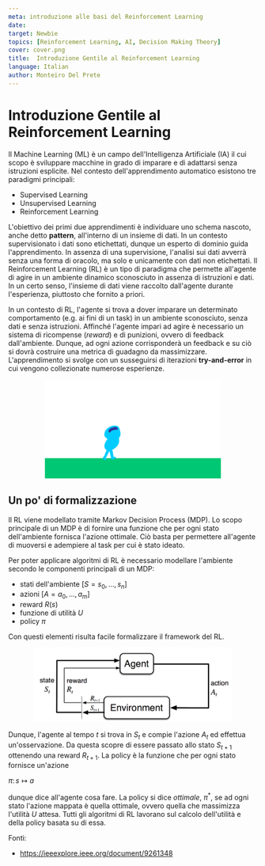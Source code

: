 ```yaml
---
meta: introduzione alle basi del Reinforcement Learning
date:
target: Newbie
topics: [Reinforcement Learning, AI, Decision Making Theory]
cover: cover.png
title:  Introduzione Gentile al Reinforcement Learning
language: Italian
author: Monteiro Del Prete
---
```


# Introduzione Gentile al Reinforcement Learning

Il Machine Learning (ML) è un campo dell'Intelligenza Artificiale (IA) il cui scopo è sviluppare macchine in grado di imparare e di adattarsi senza istruzioni esplicite. Nel contesto dell'apprendimento automatico esistono tre paradigmi principali:

- Supervised Learning
- Unsupervised Learning
- Reinforcement Learning

L'obiettivo dei primi due apprendimenti è individuare uno schema nascoto, anche detto **pattern**, all'interno di un insieme di dati. In un contesto supervisionato i dati sono etichettati, dunque un esperto di dominio guida l'apprendimento. In assenza di una supervisione, l'analisi sui dati avverrà senza una forma di oracolo, ma solo e unicamente con dati non etichettati. Il Reinforcement Learning (RL) è un tipo di paradigma che permette all'agente di agire in un ambiente dinamico sconosciuto in assenza di istruzioni e dati. In un certo senso, l'insieme di dati viene raccolto dall'agente durante l'esperienza, piuttosto che fornito a priori.

In un contesto di RL, l'agente si trova a dover imparare un determinato comportamento (e.g. ai fini di un task) in un ambiente sconosciuto, senza dati e senza istruzioni. Affinché l'agente impari ad agire è necessario un sistema di ricompense (*reward*) e di punizioni, ovvero di feedback dall'ambiente. Dunque, ad ogni azione corrisponderà un feedback e su ciò si dovrà costruire una metrica di guadagno da massimizzare. L'apprendimento si svolge con un susseguirsi di iterazioni **try-and-error** in cui vengono collezionate numerose esperienze.

<p align="center">
    <img src="./RL_usecase.gif" height="200px" width="auto">
</p>


## Un po' di formalizzazione
Il RL viene modellato tramite Markov Decision Process (MDP). Lo scopo principale di un MDP è di fornire una funzione che per ogni stato dell'ambiente fornisca l'azione ottimale. Ciò basta per permettere all'agente di muoversi e adempiere al task per cui è stato ideato.

Per poter applicare algoritmi di RL è necessario modellare l'ambiente secondo le componenti principali di un MDP:
- stati dell'ambiente $[S = s_0, \ldots, s_n]$
- azioni $[A = a_0, \ldots, a_m]$
- reward $R(s)$
- funzione di utilità $U$
- policy $\pi$

Con questi elementi risulta facile formalizzare il framework del RL.

<p align="center">
    <img src="./RL_framework.png" height="150px" width="auto">
</p>

Dunque, l'agente al tempo $t$ si trova in $S_t$ e compie l'azione $A_t$ ed effettua un'osservazione. Da questa scopre di essere passato allo stato $S_{t+1}$ ottenendo una reward $R_{t+1}$. La policy è la funzione che per ogni stato fornisce un'azione

$\pi \colon s \mapsto a$

dunque dice all'agente cosa fare. La policy si dice *ottimale*, $\pi^*$, se ad ogni stato l'azione mappata è quella ottimale, ovvero quella che massimizza l'utilità $U$ attesa. Tutti gli algoritmi di RL lavorano sul calcolo dell'utilità e della policy basata su di essa.


Fonti:
- https://ieeexplore.ieee.org/document/9261348

